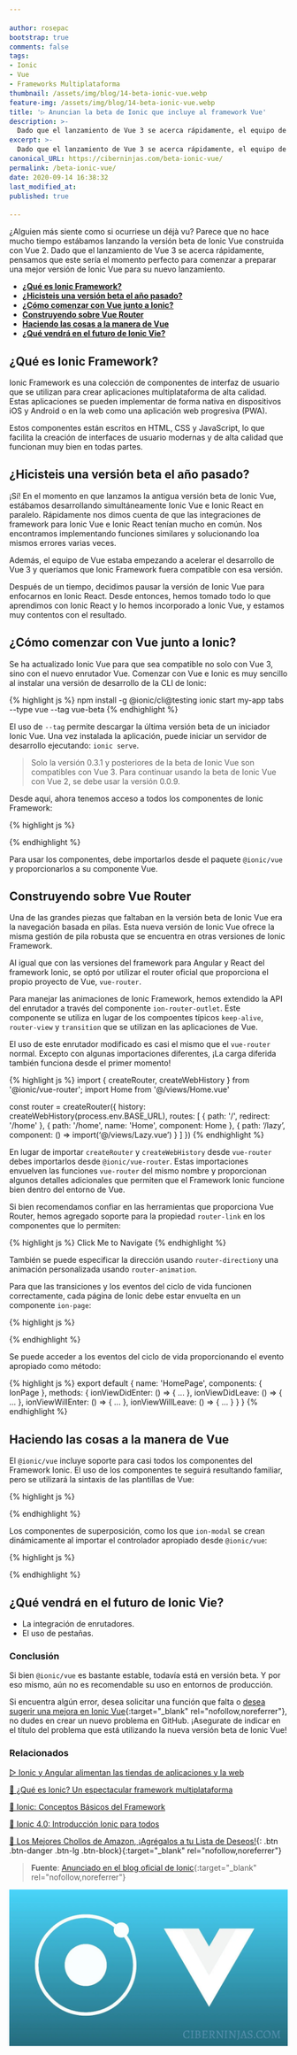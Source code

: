 ```yaml
---

author: rosepac
bootstrap: true
comments: false
tags:
- Ionic
- Vue
- Frameworks Multiplataforma
thumbnail: /assets/img/blog/14-beta-ionic-vue.webp
feature-img: /assets/img/blog/14-beta-ionic-vue.webp
title: '▷ Anuncian la beta de Ionic que incluye al framework Vue'
description: >-
  Dado que el lanzamiento de Vue 3 se acerca rápidamente, el equipo de Ionic que este sería el momento perfecto para comenzar a preparar Ionic Vue para su lanzamiento.
excerpt: >-
  Dado que el lanzamiento de Vue 3 se acerca rápidamente, el equipo de Ionic que este sería el momento perfecto para comenzar a preparar Ionic Vue para su lanzamiento.
canonical_URL: https://ciberninjas.com/beta-ionic-vue/
permalink: /beta-ionic-vue/
date: 2020-09-14 16:38:32
last_modified_at: 
published: true

---
```


¿Alguien más siente como si ocurriese un déjà vu? Parece que no hace mucho tiempo estábamos lanzando la versión beta de Ionic Vue construida con Vue 2. Dado que el lanzamiento de Vue 3 se acerca rápidamente, pensamos que este sería el momento perfecto para comenzar a preparar una mejor versión de Ionic Vue para su nuevo lanzamiento.

- [**¿Qué es Ionic Framework?**](#qué-es-ionic-framework)
- [**¿Hicisteis una versión beta el año pasado?**](#hicisteis-una-versión-beta-el-año-pasado)
- [**¿Cómo comenzar con Vue junto a Ionic?**](#cómo-comenzar-con-vue-junto-a-ionic)
- [**Construyendo sobre Vue Router**](#construyendo-sobre-vue-router)
- [**Haciendo las cosas a la manera de Vue**](#haciendo-las-cosas-a-la-manera-de-vue)
- [**¿Qué vendrá en el futuro de Ionic Vie?**](#qué-vendrá-en-el-futuro-de-ionic-vie)

## **¿Qué es Ionic Framework?**

Ionic Framework es una colección de componentes de interfaz de usuario que se utilizan para crear aplicaciones multiplataforma de alta calidad. Estas aplicaciones se pueden implementar de forma nativa en dispositivos iOS y Android o en la web como una aplicación web progresiva (PWA).

Estos componentes están escritos en HTML, CSS y JavaScript, lo que facilita la creación de interfaces de usuario modernas y de alta calidad que funcionan muy bien en todas partes.

## **¿Hicisteis una versión beta el año pasado?**

¡Sí! En el momento en que lanzamos la antigua versión beta de Ionic Vue, estábamos desarrollando simultáneamente Ionic Vue e Ionic React en paralelo. Rápidamente nos dimos cuenta de que las integraciones de framework para Ionic Vue e Ionic React tenían mucho en común. Nos encontramos implementando funciones similares y solucionando loa mismos errores varias veces.

Además, el equipo de Vue estaba empezando a acelerar el desarrollo de Vue 3 y queríamos que Ionic Framework fuera compatible con esa versión.

Después de un tiempo, decidimos pausar la versión de Ionic Vue para enfocarnos en Ionic React. Desde entonces, hemos tomado todo lo que aprendimos con Ionic React y lo hemos incorporado a Ionic Vue, y estamos muy contentos con el resultado.

## **¿Cómo comenzar con Vue junto a Ionic?**

Se ha actualizado Ionic Vue para que sea compatible no solo con Vue 3, sino con el nuevo enrutador Vue. Comenzar con Vue e Ionic es muy sencillo al instalar una versión de desarrollo de la CLI de Ionic:

{% highlight js %}
npm install -g @ionic/cli@testing
ionic start my-app tabs --type vue --tag vue-beta
{% endhighlight %}

El uso de `--tag` permite descargar la última versión beta de un iniciador Ionic Vue. Una vez instalada la aplicación, puede iniciar un servidor de desarrollo ejecutando: `ionic serve`.

> Solo la versión 0.3.1 y posteriores de la beta de Ionic Vue son compatibles con Vue 3. Para continuar usando la beta de Ionic Vue con Vue 2, se debe usar la versión 0.0.9.

Desde aquí, ahora tenemos acceso a todos los componentes de Ionic Framework:

{% highlight js %}
<template>
  <ion-page>
    <ion-header :translucent="true">
      <ion-toolbar>
        <ion-title>Hello Vue</ion-title>
      </ion-toolbar>
    </ion-header>

    <ion-content :fullscreen="true">
      <ion-header collapse="condense">
        <ion-toolbar>
          <ion-title size="large">Hello Vue</ion-title>
        </ion-toolbar>
      </ion-header>
    </ion-content>
  </ion-page>
</template>

<script>
import { IonContent, IonHeader, IonPage, IonTitle, IonToolbar, } from '@ionic/vue';
export default {
  name: 'HomePage',
  components: {
    IonContent,
    IonHeader,
    IonPage,
    IonTitle,
    IonToolbar,
  },
};
</script>
{% endhighlight %}

Para usar los componentes, debe importarlos desde el paquete `@ionic/vue` y proporcionarlos a su componente Vue.

## **Construyendo sobre Vue Router**

Una de las grandes piezas que faltaban en la versión beta de Ionic Vue era la navegación basada en pilas. Esta nueva versión de Ionic Vue ofrece la misma gestión de pila robusta que se encuentra en otras versiones de Ionic Framework.

Al igual que con las versiones del framework para Angular y React del framework Ionic, se optó por utilizar el router oficial que proporciona el propio proyecto de Vue, `vue-router`.

Para manejar las animaciones de Ionic Framework, hemos extendido la API del enrutador a través del componente `ion-router-outlet`. Este componente se utiliza en lugar de los compoentes típicos `keep-alive`, `router-view` y `transition` que se utilizan en las aplicaciones de Vue.

El uso de este enrutador modificado es casi el mismo que el `vue-router` normal. Excepto con algunas importaciones diferentes, ¡La carga diferida también funciona desde el primer momento!

{% highlight js %}
import { createRouter, createWebHistory } from '@ionic/vue-router';
import Home from '@/views/Home.vue'

const router = createRouter({
  history: createWebHistory(process.env.BASE_URL),
  routes: [
    {
      path: '/',
      redirect: '/home'
    },
    {
      path: '/home',
      name: 'Home',
      component: Home
    },
    {
      path: ‘/lazy’,
      component: () => import(‘@/views/Lazy.vue’)
    }
  ]
})
{% endhighlight %}

En lugar de importar `createRouter` y `createWebHistory` desde `vue-router` debes importarlos desde `@ionic/vue-router`. Estas importaciones envuelven las funciones `vue-router` del mismo nombre y proporcionan algunos detalles adicionales que permiten que el Framework Ionic funcione bien dentro del entorno de Vue.

Si bien recomendamos confiar en las herramientas que proporciona Vue Router, hemos agregado soporte para la propiedad `router-link` en los componentes que lo permiten:

{% highlight js %}
<ion-item router-link="/child-page">
  <ion-label>Click Me to Navigate</ion-label>
</ion-item>
{% endhighlight %}

También se puede especificar la dirección usando `router-direction`y una animación personalizada usando `router-animation`.

Para que las transiciones y los eventos del ciclo de vida funcionen correctamente, cada página de Ionic debe estar envuelta en un componente `ion-page`:

{% highlight js %}
<template>
  <ion-page> ... </ion-page>
</template>

<script>
import { IonPage } from '@ionic/vue';
export default { 
  name: 'HomePage', 
  components: { IonPage } 
};
</script>
{% endhighlight %}

Se puede acceder a los eventos del ciclo de vida proporcionando el evento apropiado como método:

{% highlight js %}
export default {
  name: 'HomePage',
  components: {
    IonPage
  },
  methods: {
    ionViewDidEnter: () => {
      ...
    },
    ionViewDidLeave: () => {
      ...
    },
    ionViewWillEnter: () => {
      ...
    },
    ionViewWillLeave: () => {
      ...
    }
  }
 }
{% endhighlight %}

## **Haciendo las cosas a la manera de Vue**

El `@ionic/vue` incluye soporte para casi todos los componentes del Framework Ionic. El uso de los componentes te seguirá resultando familiar, pero se utilizará la sintaxis de las plantillas de Vue:

{% highlight js %}
<template>
  <ion-input v-model="inputValueRef" @ionInput="onChange($event)"></ion-input>
  Value: { inputValueRef }
</template>

<script>
setup() {
  const inputValueRef = ref(‘’);
  return { inputValueRef };
}
</script>
{% endhighlight %}

Los componentes de superposición, como los que `ion-modal` se crean dinámicamente al importar el controlador apropiado desde `@ionic/vue`:

{% highlight js %}
<template>
  <ion-page>
    <ion-content>
      <ion-button @click="openModal()">Open Modal</ion-button>
    </ion-content>
  </ion-page>
</template>
<script>
import { IonButton, IonContent, IonPage, modalController } from '@ionic/vue';
import ModalExample from '@/components/Modal.vue';
export default {
  name: 'HomePage',
  components: { IonButton, IonContent, IonPage },
  setup() {
    const openModal = async () => {
      const modal = await modalController.create({
        component: ModalExample
      });
      await modal.present();
    }

    return { openModal }
  }
}
</script>
{% endhighlight %}

## **¿Qué vendrá en el futuro de Ionic Vie?**

- La integración de enrutadores.
- El uso de pestañas.

### **Conclusión** <!-- omit in toc -->

Si bien `@ionic/vue` es bastante estable, todavía está en versión beta. Y por eso mismo, aún no es recomendable su uso en entornos de producción.

Si encuentra algún error, desea solicitar una función que falta o [desea sugerir una mejora en Ionic Vue](https://github.com/ionic-team/ionic-framework/issues/new/choose){:target="_blank" rel="nofollow,noreferrer"}, no dudes en crear un nuevo problema en GitHub. ¡Asegurate de indicar en el título del problema que está utilizando la nueva versión beta de Ionic Vue!

### **Relacionados** <!-- omit in toc -->

[▷ Ionic y Angular alimentan las tiendas de aplicaciones y la web](https://ciberninjas.com/ionic-angular-alta-implementacion/)

[🚀 ¿Qué es Ionic? Un espectacular framework multiplataforma](https://ciberninjas.com/ionic-framework/)

[🚀 Ionic: Conceptos Básicos del Framework](https://ciberninjas.com/ionic-framework-concepto/)

[📰 Ionic 4.0: Introducción Ionic para todos](https://ciberninjas.com/ionic-4-0-introduccion-ionic-para-todos/)

[🛒 Los Mejores Chollos de Amazon, ¡Agrégalos a tu Lista de Deseos!](/amazon/ "Los Mejores Chollos de Amazon, Ofertas Flash, Black Monday y Amazon Prime Day"){: .btn .btn-danger .btn-lg .btn-block}{:target="_blank" rel="nofollow,noreferrer"}

> **Fuente**: [Anunciado en el blog oficial de Ionic](https://ionicframework.com/blog/announcing-the-new-ionic-vue-beta/ "Anunciado en el blog oficial de Ionic"){:target="_blank" rel="nofollow,noreferrer"}

![Anuncian la beta de Ionic que incluye el framework Vue](/assets/img/blog/14-beta-ionic-vue.webp "Anuncian la beta de Ionic que incluye el framework Vue")